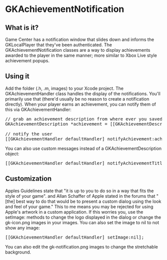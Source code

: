 GKAchievementNotification
=========================

What is it?
-----------

Game Center has a notification window that slides down and informs the GKLocalPlayer that they've been authenticated. The GKAchievementNotification classes are a way to display achievements awarded to the player in the same manner; more similar to Xbox Live style achievement popups.

Using it
--------

Add the folder (.h, .m, images) to your Xcode project. The GKAchievementHandler class handles the display of the notifications. You'll primarily use that (there'd usually be no reason to create a notification directly). When your player earns an achievement, you can notify them of this via GKAchievementHandler:

<pre>
// grab an achievement description from where ever you saved them
GKAchievementDescription *achievement = [[GKAchievementDescription alloc] init];

// notify the user
[[GKAchievementHandler defaultHandler] notifyAchievement:achievement];
</pre>

You can also use custom messages instead of a GKAchievementDescription object:

<pre>
[[GKAchievementHandler defaultHandler] notifyAchievementTitle:@"High Roller" andMessage:@"Earned 100 points online."];
</pre>

Customization
-------------

Apples Guidelines state that "it is up to you to do so in a way that fits the style of your game".  and Allan Schaffer of Apple stated in the forums that "[the] best way to do that would be to present a custom dialog using the look and feel of your game." This to me means you may be rejected for using Apple's artwork in a custom application. If this worries you, use the setImage: methods to change the logo displayed in the dialog or change the gk-icon.png images in your images. You can also set the image to nil to not show any image:

<pre>
[[GKAchievementHandler defaultHandler] setImage:nil];
</pre>

You can also edit the gk-notification.png images to change the stretchable background.